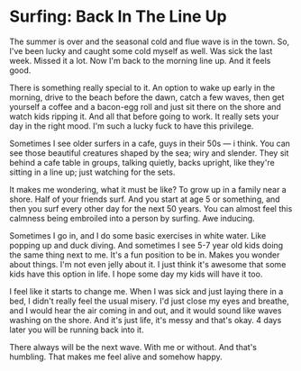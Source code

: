 # Surfing: Back In The Line Up

The summer is over and the seasonal cold and flue wave is in the town. So, I've
been lucky and caught some cold myself as well. Was sick the last week. Missed
it a lot. Now I'm back to the morning line up. And it feels good.

There is something really special to it. An option to wake up early in the morning,
drive to the beach before the dawn, catch a few waves, then get yourself a coffee
and a bacon-egg roll and just sit there on the shore and watch kids ripping it.
And all that before going to work. It really sets your day in the right mood.
I'm such a lucky fuck to have this privilege.

Sometimes I see older surfers in a cafe, guys in their 50s — i think. You can
see those beautiful creatures shaped by the sea; wiry and slender. They sit behind
a cafe table in groups, talking quietly, backs upright, like they're sitting in
a line up; just watching for the sets.

It makes me wondering, what it must be like? To grow up in a family near a shore.
Half of your friends surf. And you start at age 5 or something, and then you surf
every other day for the next 50 years. You can almost feel this calmness being
embroiled into a person by surfing. Awe inducing.

Sometimes I go in, and I do some basic exercises in white water. Like popping up
and duck diving. And sometimes I see 5-7 year old kids doing the same thing next
to me. It's a fun position to be in. Makes you wonder about things. I'm not even
jelly about it. I just think it's awesome that some kids have this option in life.
I hope some day my kids will have it too.

I feel like it starts to change me. When I was sick and just laying there in a
bed, I didn't really feel the usual misery. I'd just close my eyes and breathe,
and I would hear the air coming in and out, and it would sound like waves washing
on the shore. And it's just life, it's messy and that's okay. 4 days later you
will be running back into it.

There always will be the next wave. With me or without. And that's humbling.
That makes me feel alive and somehow happy.

